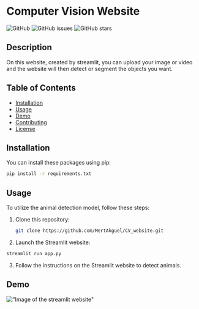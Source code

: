 # Computer Vision Website 

![GitHub](https://img.shields.io/github/license/your-username/MertAkguel)
![GitHub issues](https://img.shields.io/github/issues/your-username/AnimalDetection)
![GitHub stars](https://img.shields.io/github/stars/your-username/AnimalDetection)

## Description

On this website, created by streamlit, you can upload your image or video and the website will then detect or segment the objects you want.

## Table of Contents

- [Installation](#installation)
- [Usage](#usage)
- [Demo](#demo)
- [Contributing](#contributing)
- [License](#license)

## Installation

You can install these packages using pip:

```bash
pip install -r requirements.txt
```

## Usage

To utilize the animal detection model, follow these steps:

1. Clone this repository:
   ```bash
   git clone https://github.com/MertAkguel/CV_website.git
   ```

2. Launch the Streamlit website:

  ```bash
  streamlit run app.py
  ```

3. Follow the instructions on the Streamlit website to detect animals.

## Demo

!["Image of the streamlit website"](uploaded_data/image/Demo.png)
 

   
